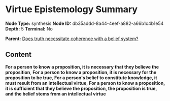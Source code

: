 # Virtue Epistemology Summary

**Node Type:** synthesis
**Node ID:** db35addd-8a44-4eef-a882-a66b1c4b1e54
**Depth:** 5
**Terminal:** No

**Parent:** [Does truth necessitate coherence with a belief system?](does-truth-necessitate-coherence-with-a-belief-system-antithesis-84ba75a0-90d7-4087-af4d-599e64841722.md)

## Content

**For a person to know a proposition, it is necessary that they believe the proposition**, **For a person to know a proposition, it is necessary for the proposition to be true**, **For a person's belief to constitute knowledge, it must result from an intellectual virtue**, **For a person to know a proposition, it is sufficient that they believe the proposition, the proposition is true, and the belief stems from an intellectual virtue**
